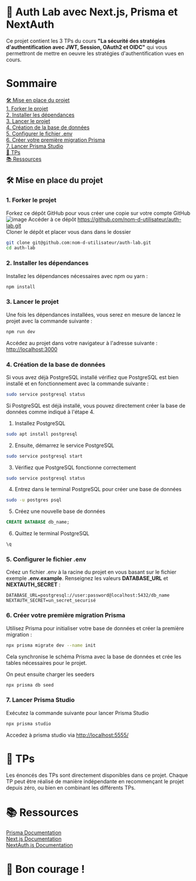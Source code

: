 # 🧪 Auth Lab avec Next.js, Prisma et NextAuth

Ce projet contient les 3 TPs du cours **"La sécurité des stratégies d'authentification avec JWT, Session, OAuth2 et OIDC"** qui vous permettront de mettre en oeuvre les stratégies d'authentification vues en cours.

# Sommaire

[🛠️ Mise en place du projet](#-mise-en-place-du-projet)  
[1. Forker le projet](#1-forker-le-projet)  
[2. Installer les dépendances](#2-installer-les-dépendances)  
[3. Lancer le projet](#3-lancer-le-projet)  
[4. Création de la base de données](#4-création-de-la-base-de-données)  
[5. Configurer le fichier .env](#5-configurer-le-fichier-env)  
[6. Créer votre première migration Prisma](#6-créer-votre-première-migration-prisma)  
[7. Lancer Prisma Studio](#7-lancer-prisma-studio)  
[📄 TPs](#-tps)  
[📚 Ressources](#-ressources)  

## 🛠️ Mise en place du projet

### 1. **Forker le projet**

Forkez ce dépôt GitHub pour vous créer une copie sur votre compte GitHub  
![image](https://github.com/user-attachments/assets/3bee487e-f515-478f-9464-33ab7f975979)
Accéder à ce dépôt https://github.com/nom-d-utilisateur/auth-lab.git  
Cloner le dépôt et placer vous dans dans le dossier

```bash
git clone git@github.com:nom-d-utilisateur/auth-lab.git
cd auth-lab
```

### 2. Installer les dépendances

Installez les dépendances nécessaires avec npm ou yarn :

```bash
npm install
```

### 3. Lancer le projet

Une fois les dépendances installées, vous serez en mesure de lancez le projet avec la commande suivante :

```bash
npm run dev
```

Accédez au projet dans votre navigateur à l'adresse suivante : [http://localhost:3000](http://localhost:3000)

### 4. Création de la base de données

Si vous avez déjà PostgreSQL installé vérifiez que PostgreSQL est bien installé et en fonctionnement avec la commande suivante :

```bash
sudo service postgresql status
```

Si PostgreSQL est déjà installé, vous pouvez directement créer la base de données comme indiqué à l'étape 4.

1. Installez PostgreSQL

```bash
sudo apt install postgresql
```

2. Ensuite, démarrez le service PostgreSQL

```bash
sudo service postgresql start
```

3. Vérifiez que PostgreSQL fonctionne correctement

```bash
sudo service postgresql status
```

4. Entrez dans le terminal PostgreSQL pour créer une base de données

```bash
sudo -u postgres psql
```

5. Créez une nouvelle base de données

```sql
CREATE DATABASE db_name;
```

6. Quittez le terminal PostgreSQL

```sql
\q
```

### 5. Configurer le fichier .env

Créez un fichier .env à la racine du projet en vous basant sur le fichier exemple **.env.example**. Renseignez les valeurs **DATABASE_URL** et **NEXTAUTH_SECRET** :

```
DATABASE_URL=postgresql://user:password@localhost:5432/db_name
NEXTAUTH_SECRET=un_secret_securisé
```

### 6. Créer votre première migration Prisma

Utilisez Prisma pour initialiser votre base de données et créer la première migration :

```bash
npx prisma migrate dev --name init
```

Cela synchronise le schéma Prisma avec la base de données et crée les tables nécessaires pour le projet. 

On peut ensuite charger les seeders

```bash
npx prisma db seed
```

### 7. Lancer Prisma Studio

Exécutez la commande suivante pour lancer Prisma Studio

```bash
npx prisma studio
```

Accedez à prisma studio via [http://localhost:5555/](http://localhost:5555/)


# 📄 TPs

Les énoncés des TPs sont directement disponibles dans ce projet. Chaque TP peut être réalisé de manière indépendante en recommençant le projet depuis zéro, ou bien en combinant les différents TPs.

# 📚 Ressources

[Prisma Documentation](https://www.prisma.io/docs/orm/more/help-and-troubleshooting/nextjs-help)  
[Next.js Documentation](https://nextjs.org/docs)  
[NextAuth.js Documentation](https://next-auth.js.org/providers/)  

# 🚀 Bon courage !
